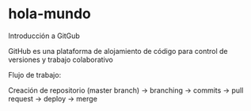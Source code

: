 # hola-mundo
Introducción a GitGub

GitHub es una plataforma de alojamiento de código para control de versiones y trabajo colaborativo

Flujo de trabajo:

Creación de repositorio (master branch) 
-> branching -> commits -> pull request -> deploy -> merge
